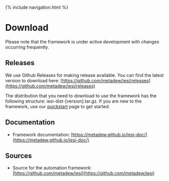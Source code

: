 {% include navigation.html %}

# Download

Please note that the framework is under active development with changes occurring frequently.

## Releases

We use Github Releases for making release available. You can find the latest version to download here: [https://github.com/metadew/iesi/releases](https://github.com/metadew/iesi/releases)

The distribution that you need to download to use the framework has the following structure: iesi-dist-[version].tar.gz. If you are new to the framework, use our [quickstart](/{{site.repository}}/pages/quickstart.html) page to get started.

## Documentation

* Framework documentation: [https://metadew.github.io/iesi-doc/](https://metadew.github.io/iesi-doc/)

## Sources

* Source for the automation framework: [https://github.com/metadew/iesi](https://github.com/metadew/iesi)
